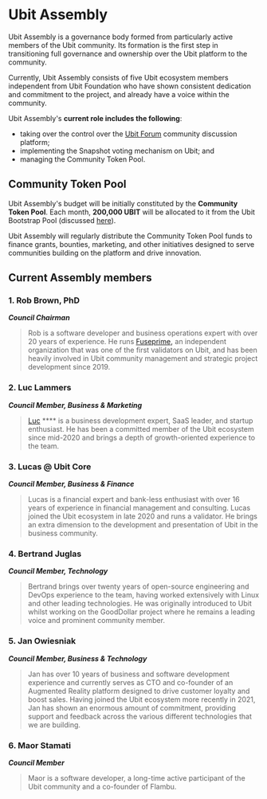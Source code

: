 # Ubit Assembly

Ubit Assembly is a governance body formed from particularly active members of the Ubit community. Its formation is the first step in transitioning full governance and ownership over the Ubit platform to the community. &#x20;

Currently, Ubit Assembly consists of five Ubit ecosystem members independent from Ubit Foundation who have shown consistent dedication and commitment to the project, and already have a voice within the community.

Ubit Assembly's **current role includes the following**:&#x20;

* taking over the control over the [Ubit Forum](https://forum.ubitscan.com/) community discussion platform;
* implementing the Snapshot voting mechanism on Ubit; and
* managing the Community Token Pool.

## Community Token Pool

Ubit Assembly's budget will be initially constituted by the **Community Token Pool**. Each month, **200,000 UBIT** will be allocated to it from the Ubit Bootstrap Pool (discussed [here](https://docs.ubitscan.com/general/fuse-token/fuse-supply-and-current-distribution)).

Ubit Assembly will regularly distribute the Community Token Pool funds to finance grants, bounties, marketing, and other initiatives designed to serve communities building on the platform and drive innovation. &#x20;

## Current Assembly members

### **1. Rob Brown, PhD** <a href="#b624" id="b624"></a>

_**Council Chairman**_

> Rob is a software developer and business operations expert with over 20 years of experience. He runs [Fuseprime](https://fuseprime.com/)**,** an independent organization that was one of the first validators on Ubit, and has been heavily involved in Ubit community management and strategic project development since 2019.

### **2. Luc Lammers** <a href="#1b91" id="1b91"></a>

_**Council Member, Business & Marketing**_

> [Luc](https://www.luclammers.com/) **** is a business development expert, SaaS leader, and startup enthusiast. He has been a committed member of the Ubit ecosystem since mid-2020 and brings a depth of growth-oriented experience to the team.

### **3. Lucas @ Ubit Core** <a href="#2105" id="2105"></a>

_**Council Member, Business & Finance**_

> Lucas is a financial expert and bank-less enthusiast with over 16 years of experience in financial management and consulting. Lucas joined the Ubit ecosystem in late 2020 and runs a validator. He brings an extra dimension to the development and presentation of Ubit in the business community.

### **4. Bertrand Juglas** <a href="#41a8" id="41a8"></a>

_**Council Member, Technology**_

> Bertrand brings over twenty years of open-source engineering and DevOps experience to the team, having worked extensively with Linux and other leading technologies. He was originally introduced to Ubit whilst working on the GoodDollar project where he remains a leading voice and prominent community member.

### **5. Jan Owiesniak** <a href="#bce2" id="bce2"></a>

_**Council Member, Business & Technology**_

> Jan has over 10 years of business and software development experience and currently serves as CTO and co-founder of an Augmented Reality platform designed to drive customer loyalty and boost sales. Having joined the Ubit ecosystem more recently in 2021, Jan has shown an enormous amount of commitment, providing support and feedback across the various different technologies that we are building.



### **6. Maor Stamati** <a href="#b624" id="b624"></a>

_**Council Member**_

> Maor is a software developer, a long-time active participant of the Ubit community and a co-founder of Flambu.&#x20;
